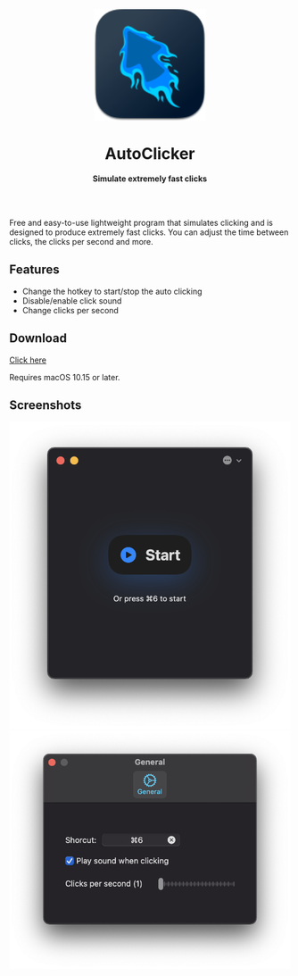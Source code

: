 <div align="center">
	<a href="https://autoclicker.focux.dev">
		<img src="Shared/Assets.xcassets/AppIcon.appiconset/Icon-128%20(1).png" width="200" height="200">
	</a>
	<h1>AutoClicker</h1>
	<p>
		<b>Simulate extremely fast clicks</b>
	</p>
	<br>
	<br>
</div>

Free and easy-to-use lightweight program that simulates clicking and is designed to produce extremely fast clicks. You can adjust the time between clicks, the clicks per second and more.

## Features

- Change the hotkey to start/stop the auto clicking
- Disable/enable click sound
- Change clicks per second

## Download

[Click here](https://autoclicker.focux.dev/)

Requires macOS 10.15 or later.

## Screenshots

![](Misc/screenshot-1.png)
![](Misc/screenshot-2.png)
